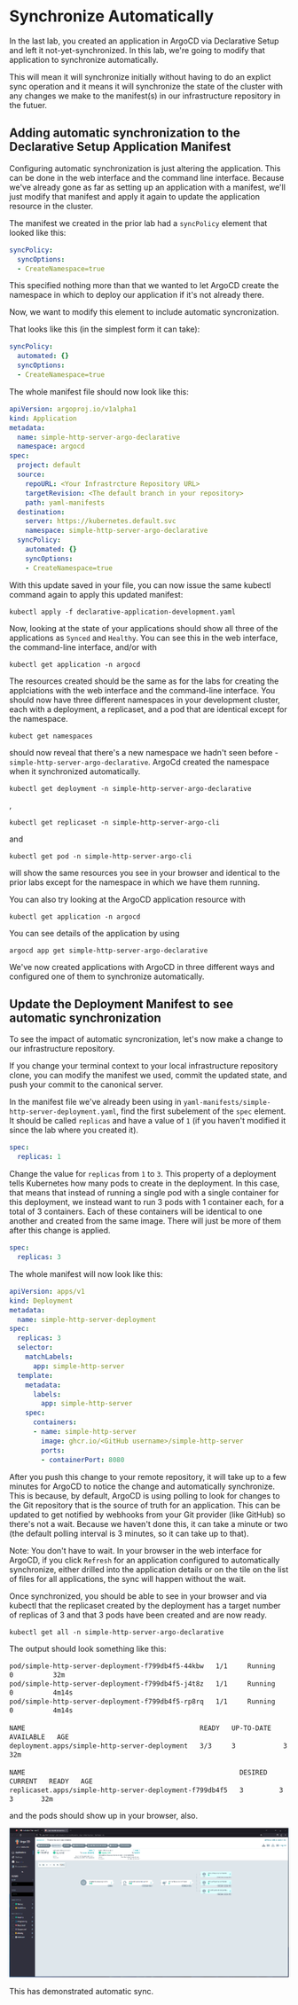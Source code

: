 # Synchronize Automatically

In the last lab, you created an application in ArgoCD via Declarative Setup and left it not-yet-synchronized. In this lab, we're going to modify that application to synchronize automatically.

This will mean it will synchronize initially without having to do an explict sync operation and it means it will synchronize the state of the cluster with any changes we make to the manifest(s) in our infrastructure repository in the futuer.

## Adding automatic synchronization to the Declarative Setup Application Manifest

Configuring automatic synchronization is just altering the application. This can be done in the web interface and the command line interface. Because we've already gone as far as setting up an application with a manifest, we'll just modify that manifest and apply it again to update the application resource in the cluster.

The manifest we created in the prior lab had a `syncPolicy` element that looked like this:

``` yaml
syncPolicy:
  syncOptions:
  - CreateNamespace=true
```

This specified nothing more than that we wanted to let ArgoCD create the namespace in which to deploy our application if it's not already there.

Now, we want to modify this element to include automatic syncronization.

That looks like this (in the simplest form it can take):

``` yaml
syncPolicy:
  automated: {}
  syncOptions:
  - CreateNamespace=true
```

The whole manifest file should now look like this:

``` yaml
apiVersion: argoproj.io/v1alpha1
kind: Application
metadata:
  name: simple-http-server-argo-declarative
  namespace: argocd
spec:
  project: default
  source:
    repoURL: <Your Infrastrcture Repository URL>
    targetRevision: <The default branch in your repository>
    path: yaml-manifests
  destination:
    server: https://kubernetes.default.svc
    namespace: simple-http-server-argo-declarative
  syncPolicy:
    automated: {}
    syncOptions:
    - CreateNamespace=true
```

With this update saved in your file, you can now issue the same kubectl command again to apply this updated manifest:

```
kubectl apply -f declarative-application-development.yaml
```

Now, looking at the state of your applications should show all three of the applications as `Synced` and `Healthy`. You can see this in the web interface, the command-line interface, and/or with

```
kubectl get application -n argocd
```

The resources created should be the same as for the labs for creating the applciations with the web interface and the command-line interface. You should now have three different namespaces in your development cluster, each with a deployment, a replicaset, and a pod that are identical except for the namespace.

```
kubect get namespaces
```

should now reveal that there's a new namespace we hadn't seen before - `simple-http-server-argo-declarative`. ArgoCd created the namespace when it synchronized automatically.

```
kubectl get deployment -n simple-http-server-argo-declarative
```

, 

```
kubectl get replicaset -n simple-http-server-argo-cli
```

and

```
kubectl get pod -n simple-http-server-argo-cli
```

will show the same resources you see in your browser and identical to the prior labs except for the namespace in which we have them running.

You can also try looking at the ArgoCD application resource with

```
kubectl get application -n argocd
```

You can see details of the application by using

```
argocd app get simple-http-server-argo-declarative
```

We've now created applications with ArgoCD in three different ways and configured one of them to synchronize automatically. 

## Update the Deployment Manifest to see automatic synchronization

To see the impact of automatic syncronization, let's now make a change to our infrastructure repository.

If you change your terminal context to your local infrastructure repository clone, you can modify the manifest we used, commit the updated state, and push your commit to the canonical server.

In the manifest file we've already been using in `yaml-manifests/simple-http-server-deployment.yaml`, find the first subelement of the `spec` element. It should be called `replicas` and have a value of `1` (if you haven't modified it since the lab where you created it).

``` yaml
spec:
  replicas: 1
```

Change the value for `replicas` from `1` to `3`. This property of a deployment tells Kubernetes how many pods to create in the deployment. In this case, that means that instead of running a single pod with a single container for this deployment, we instead want to run 3 pods with 1 container each, for a total of 3 containers. Each of these containers will be identical to one another and created from the same image. There will just be more of them after this change is applied.

``` yaml
spec:
  replicas: 3
```

The whole manifest will now look like this:

``` yaml
apiVersion: apps/v1
kind: Deployment
metadata:
  name: simple-http-server-deployment
spec:
  replicas: 3
  selector:
    matchLabels:
      app: simple-http-server
  template:
    metadata:
      labels:
        app: simple-http-server
    spec:
      containers:
      - name: simple-http-server
        image: ghcr.io/<GitHub username>/simple-http-server
        ports:
        - containerPort: 8080
```

After you push this change to your remote repository, it will take up to a few minutes for ArgoCD to notice the change and automatically synchronize. This is because, by default, ArgoCD is using polling to look for changes to the Git repository that is the source of truth for an application. This can be updated to get notified by webhooks from your Git provider (like GitHub) so there's not a wait. Because we haven't done this, it can take a minute or two (the default polling interval is 3 minutes, so it can take up to that).

Note: You don't have to wait. In your browser in the web interface for ArgoCD, if you click `Refresh` for an application configured to automatically synchronize, either drilled into the application details or on the tile on the list of files for all applications, the sync will happen without the wait.

Once synchronized, you should be able to see in your browser and via kubectl that the replicaset created by the deployment has a target number of replicas of 3 and that 3 pods have been created and are now ready.

```
kubectl get all -n simple-http-server-argo-declarative
```

The output should look something like this:

```
pod/simple-http-server-deployment-f799db4f5-44kbw   1/1     Running   0          32m
pod/simple-http-server-deployment-f799db4f5-j4t8z   1/1     Running   0          4m14s
pod/simple-http-server-deployment-f799db4f5-rp8rq   1/1     Running   0          4m14s

NAME                                            READY   UP-TO-DATE   AVAILABLE   AGE
deployment.apps/simple-http-server-deployment   3/3     3            3           32m

NAME                                                      DESIRED   CURRENT   READY   AGE
replicaset.apps/simple-http-server-deployment-f799db4f5   3         3         3       32m
```

and the pods should show up in your browser, also.

![](images/argo-application-synched-more-replicas.png)

This has demonstrated automatic sync.
